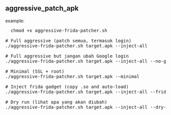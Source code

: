 ## aggressive_patch_apk
example:
<pre>
  chmod +x aggressive-frida-patcher.sh

# Full aggressive (patch semua, termasuk login)
./aggressive-frida-patcher.sh target.apk --inject-all

# Full aggressive but jangan ubah Google login
./aggressive-frida-patcher.sh target.apk --inject-all --no-google-login

# Minimal (SSL + root)
./aggressive-frida-patcher.sh target.apk --minimal

# Inject frida gadget (copy .so and auto-load)
./aggressive-frida-patcher.sh target.apk --inject-all --frida /sdcard/libfrida-gadget.so

# Dry run (lihat apa yang akan diubah)
./aggressive-frida-patcher.sh target.apk --inject-all --dry-run

</pre>
